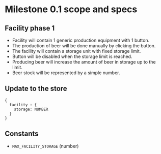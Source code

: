 # Milestone 0.1 scope and specs

## Facility phase 1

* Facility will contain 1 generic production equipment with 1 button.
* The production of beer will be done manually by clicking the button.
* The facility will contain a storage unit with fixed storage limit.
* Button will be disabled when the storage limit is reached.
* Producing beer will increase the amount of beer in storage up to the limit.
* Beer stock  will be represented by a simple number.

## Update to the store

```
{
  facility : {
    storage: NUMBER
  }
}
```

## Constants

* `MAX_FACILITY_STORAGE` (number)

